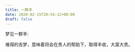 ```yaml
---
title: 一群羊
date: 2020-02-15T20:54:12+08:00
draft: false
---
```


梦见一群羊:

难得的吉梦，意味着将会在贵人的帮助下，取得丰收，大富大贵。<br>
